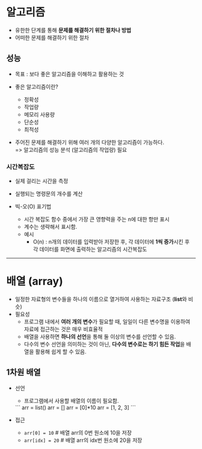 # 알고리즘

- 유한한 단계를 통해 **문제를 해결하기 위한 절차나 방법**
- 어떠한 문제를 해결하기 위한 절차

## 성능

- 목표 : 보다 좋은 알고리즘을 이해하고 활용하는 것
- 좋은 알고리즘이란?
  - 정확성
  - 작업량
  - 메모리 사용량
  - 단순성
  - 최적성

- 주어진 문제를 해결하기 위해 여러 개의 다양한 알고리즘이 가능하다.  
  => 알고리즘의 성능 분석 (알고리즘의 작업량) 필요

### 시간복잡도

- 실제 걸리는 시간을 측정
- 실행되는 명령문의 개수를 계산

- 빅-오(O) 표기법
  - 시간 복잡도 함수 중에서 가장 큰 영향력을 주는 n에 대한 항만 표시
  - 계수는 생략해서 표시함.
  - 예시
    - O(n) : n개의 데이터를 입력받아 저장한 후, 각 데이터에 **1씩 증가**시킨 후 각 데이터를 화면에 출력하는 알고리즘의 시간복잡도

---
  
# 배열 (array)

- 일정한 자료형의 변수들을 하나의 이름으로 열거하여 사용하는 자료구조 (**list**와 비슷)
- 필요성
  - 프로그램 내에서 **여러 개의 변수**가 필요할 때, 일일이 다른 변수명을 이용하여 자료에 접근하는 것은 매우 비효율적
  - 배열을 사용하면 **하나의 선언**을 통해 둘 이상의 변수를 선언할 수 있음.
  - 다수의 변수 선언을 의미하는 것이 아닌, **다수의 변수로는 하기 힘든 작업**을 배열을 활용해 쉽게 할 수 있음.
 
## 1차원 배열

- 선언
  - 프로그램에서 사용할 배열의 이름이 필요함.
  <detail>
  </detail>
  ```
  arr = list()
  arr = []
  arr = [0]*10
  arr = [1, 2, 3]
  ```

- 접근
  - `arr[0] = 10` # 배열 arr의 0번 원소에 10을 저장
  - `arr[idx] = 20` # 배열 arr의 idx번 원소에 20을 저장
